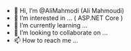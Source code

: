 - 👋 Hi, I’m @AliMahmodi (Ali Mahmoudi)
- 👀 I’m interested in ... ( ASP.NET Core )
- 🌱 I’m currently learning ... 
- 💞️ I’m looking to collaborate on ...
- 📫 How to reach me ... 

<!---
AliMahmodi/AliMahmodi is a ✨ special ✨ repository because its `README.md` (this file) appears on your GitHub profile.
You can click the Preview link to take a look at your changes.
--->
